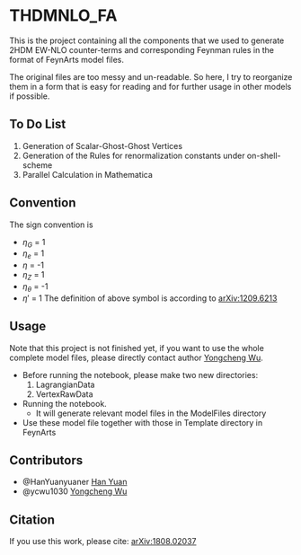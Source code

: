 # THDMNLO_FA
This is the project containing all the components that we used to generate 2HDM EW-NLO counter-terms and corresponding Feynman rules in the format of FeynArts model files. 

The original files are too messy and un-readable. So here, I try to reorganize them in a form that is easy for reading and for further usage in other models if possible. 

## To Do List
1. Generation of Scalar-Ghost-Ghost Vertices
1. Generation of the Rules for renormalization constants under on-shell-scheme
1. Parallel Calculation in Mathematica

[comment]: # (1. Encapsulation)

[comment]: # (1. As a plug-in for FR?)

## Convention
The sign convention is

- $\eta_G$ = 1
- $\eta_e$ = 1
- $\eta$ = -1
- $\eta_Z$ = 1
- $\eta_\theta$ = -1
- $\eta'$ = 1
The definition of above symbol is according to [arXiv:1209.6213](https://arxiv.org/abs/1209.6213)

## Usage
Note that this project is not finished yet, if you want to use the whole complete model files, please directly contact author [Yongcheng Wu](https://github.com/ycwu1030).

- Before running the notebook, please make two new directories:
    1. LagrangianData
    1. VertexRawData
- Running the notebook.
    - It will generate relevant model files in the ModelFiles directory
- Use these model file together with those in Template directory in FeynArts

## Contributors
- @HanYuanyuaner [Han Yuan](https://github.com/HanYuanyuaner)
- @ycwu1030 [Yongcheng Wu](https://github.com/ycwu1030)

## Citation
If you use this work, please cite: [arXiv:1808.02037](https://arxiv.org/abs/1808.02037)
